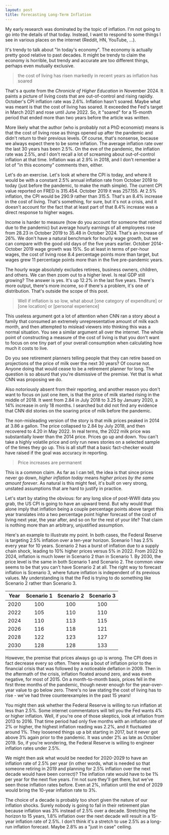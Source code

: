 ```yaml
---
layout: post
title: Forecasting Long-Term Inflation
---
```

My early research was dominated by the topic of inflation. I'm not going to go into the details of that today. Instead, I want to respond to some things I see in various places on the internet (Reddit, HN, YouTube, ...).

It's trendy to talk about "In today's economy". The economy is actually pretty good relative to past decades. It might be trendy to claim the economy is horrible, but trendy and accurate are too different things, perhaps even mutually exclusive.

> the cost of living has risen markedly in recent years as inflation has soared

That's a quote from the *Chronicle of Higher Education* in November 2024. It paints a picture of living costs that are out-of-control and rising rapidly. October's CPI inflation rate was 2.6%. Inflation hasn't soared. Maybe what was meant is that the cost of living has soared. It exceeded the Fed's target in March 2021 and rose until June 2022. So, it "soared" for a 15-month period that ended more than two years before the article was written.

More likely what the author (who is probably not a PhD economist) means is that the cost of living rose as things opened up after the pandemic and didn't return to their previous levels. Of course, that's nonsense, because we always expect there to be some inflation. The average inflation rate over the last 30 years has been 2.5%. On the eve of the pandemic, the inflation rate was 2.5%, and I don't recall a lot of screaming about out-of-control inflation at that time. Inflation was at 2.9% in 2018, and I don't remember a lot of "in this economy" comments then, either.

Let's do an exercise. Let's look at where the CPI is today, and where it would be with a constant 2.5% annual inflation rate from October 2019 to today (just before the pandemic, to make the math simple). The current CPI value reported on FRED is 315.454. October 2019 it was 257.155. At 2.5% inflation, the CPI would be 290.9 rather than 315.5. That's an 8.4% increase in the cost of living. That's something, for sure, but it's not a crisis, and it doesn't account for the fact that at least part of that 8.4% increase was a direct response to higher wages. 

Income is harder to measure (how do you account for someone that retired due to the pandemic) but average hourly earnings of all employees rose from 28.23 in October 2019 to 35.48 in October 2024. That's an increase of 26%. We don't have a natural benchmark for hourly wage growth, but we can compare with the good old days of the five years earlier. October 2014-October 2019 wage growth was 15%. So at least in terms of per-hour wages, the cost of living rose 8.4 percentage points more than target, but wages grew 11 percentage points more than in the five pre-pandemic years.

The hourly wage absolutely excludes retirees, business owners, children, and others. We can then zoom out to a higher level. Is real GDP still growing? The answer is yes. It's up 12.2% in the last five years. There's more output, there's more income, so if there's a problem, it's one of distribution. That's outside the scope of this post.

> Well if inflation is so low, what about [one category of expenditure] or [one location] or [personal experience]

This useless argument got a lot of attention when CNN ran a story about a family that consumed an extremely unrepresentative amount of milk each month, and then attempted to mislead viewers into thinking this was a normal situation. You see a similar argument all over the internet. The whole point of constructing a measure of the cost of living is that you don't want to focus on one tiny part of your overall consumption when calculating how much it costs to live. 

Do you see retirement planners telling people that they can retire based on projections of the price of milk over the next 30 years? Of course not. Anyone doing that would cease to be a retirement planner for long. The question is so absurd that you're dismissive of the premise. Yet that is what CNN was proposing we do.

Also notoriously absent from their reporting, and another reason you don't want to focus on just one item, is that the price of milk started rising in the middle of 2018. It went from 2.84 in July 2018 to 3.25 by January 2020, a 14% increase in only 18 months. I searched but did not find any evidence that CNN did stories on the soaring price of milk before the pandemic.

The non-misleading version of the story is that milk prices peaked in 2014 at 3.86 a gallon. The price collapsed to 2.84 by July 2018, and then recovered to 4.20 in May 2022. In real terms, the 2022 milk price was substantially lower than the 2014 price. Prices go up and down. You can't take a highly volatile price and only run news stories on a selected sample of the times they go up. This is all stuff that a basic fact-checker would have raised if the goal was accuracy in reporting.

> Price increases are permanent

This is a common claim. As far as I can tell, the idea is that since prices never go down, *higher inflation today* means *higher prices by the same amount forever*. As natural is this might feel, it's built on very strong, unstated assumptions that are hard to justify in practice.

Let's start by stating the obvious: for any long slice of post-WWII data you grab, the US CPI is going to have an upward trend. But why would that alone imply that inflation being a couple percentage points above target this year translates into a two percentage point higher forecast of the cost of living next year, the year after, and so on for the rest of your life? That claim is nothing more than an arbitrary, unjustified assumption.

Here's an example to illustrate my point. In both cases, the Federal Reserve is targeting 2.5% inflation over a ten-year horizon. Scenario 1 has 2.5% every year for 10 years. Scenario 2 has a burst of inflation due to a supply chain shock, leading to 10% higher prices versus 5% in 2022. From 2022 to 2024, inflation is much lower in Scenario 2 than in Scenario 1. By 2030, the price level is the same in both Scenario 1 and Scenario 2. The common view seems to be that you can't have Scenario 2 at all. The right way to forecast inflation is Scenario 3, where future inflation is independent of its previous values. My understanding is that the Fed is trying to do something like Scenario 2 rather than Scenario 3.

| Year | Scenario 1 | Scenario 2 | Scenario 3 |
|:----:|:----------:|:----------:|:----------:|
| 2020 | 100        | 100        | 100        |
| 2022 | 105        | 110        | 110        |
| 2024 | 110        | 113        | 115        |
| 2026 | 116        | 118        | 121        |
| 2028 | 122        | 123        | 127        |
| 2030 | 128        | 128        | 133        |

However, the premise that prices always go up is wrong. The CPI does in fact decrease every so often. There was a bout of inflation prior to the financial crisis that was followed by a noticeable deflation in 2009. Then in the aftermath of the crisis, inflation floated around zero, and was even negative, for most of 2015. On a month-to-month basis, prices fell in the first three months of the pandemic, though never enough for the year-over-year value to go below zero. There's no law stating the cost of living has to rise - we've had three counterexamples in the past 15 years!

You might then ask whether the Federal Reserve is willing to run inflation at less than 2.5%. Some internet commentators will tell you the Fed wants 4% or higher inflation. Well, if you're one of those skeptics, look at inflation from 2013 to 2016. That time period had only five months with an inflation rate of 2% or higher, the highest inflation reading was 2.2%, and it fluctuated around 1%. They loosened things up a bit starting in 2017, but it never got above 3% again prior to the pandemic. It was under 2% as late as October 2019. So, if you're wondering, the Federal Reserve is willing to engineer inflation rates under 2.5%.

We might then ask what would be needed for 2020-2029 to have an inflation rate of 2.5% per year (in other words, what is needed so that someone retiring in 2019 and planning for 2.5% inflation over the next decade would have been correct)? The inflation rate would have to be 1% per year for the next five years. I'm not sure they'll get there, but we've seen those inflation rates before. Even at 2%, inflation until the end of 2029 would bring the 10-year inflation rate to 3%.

The choice of a decade is probably too short given the nature of our inflation shocks. Surely nobody is going to fail in their retirement plan because inflation was 3% instead of 2.5% over a decade. Stretching the horizon to 15 years, 1.8% inflation over the next decade will result in a 15-year inflation rate of 2.5%. I don't think it's a stretch to use 2.5% as a long-run inflation forecast. Maybe 2.8% as a "just in case" ceiling.